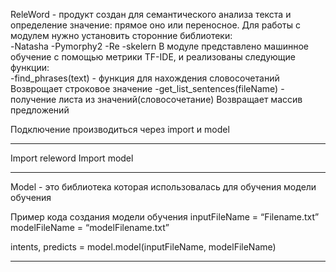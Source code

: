  ReleWord - продукт создан для семантического анализа текста и определение значение: прямое оно или переносное. 
	Для работы с модулем нужно установить сторонние библиотеки:  
 -Natasha
 -Pymorphy2
 -Re
 -skelern
В модуле представлено машинное обучение с помощью метрики TF-IDE, и реализованы следующие функции:	
 -find_phrases(text) - функция для нахождения словосочетаний 
Возврощает строковое значение
 -get_list_sentences(fileName) -  получение листа из значений(словосочетание)
Возвращает  массив предложений

Подключение производиться через import и model
___________________________________________________________________________________
Import releword
Import model

___________________________________________________________________________________
 
Model - это библиотека которая использовалась для обучения модели обучения

Пример кода создания модели обучения
inputFileName = “Filename.txt”
modelFileName = “modelFilename.txt”

intents, predicts = model.model(inputFileName, modelFileName)
___________________________________________________________________________________
